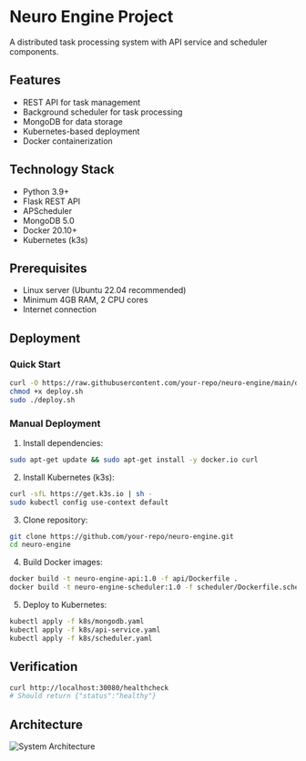 # Neuro Engine Project

A distributed task processing system with API service and scheduler components.

## Features
- REST API for task management
- Background scheduler for task processing
- MongoDB for data storage
- Kubernetes-based deployment
- Docker containerization

## Technology Stack
- Python 3.9+
- Flask REST API
- APScheduler
- MongoDB 5.0
- Docker 20.10+
- Kubernetes (k3s)

## Prerequisites
- Linux server (Ubuntu 22.04 recommended)
- Minimum 4GB RAM, 2 CPU cores
- Internet connection

## Deployment

### Quick Start
```bash
curl -O https://raw.githubusercontent.com/your-repo/neuro-engine/main/deploy.sh
chmod +x deploy.sh
sudo ./deploy.sh
```

### Manual Deployment
1. Install dependencies:
```bash
sudo apt-get update && sudo apt-get install -y docker.io curl
```

2. Install Kubernetes (k3s):
```bash
curl -sfL https://get.k3s.io | sh -
sudo kubectl config use-context default
```

3. Clone repository:
```bash
git clone https://github.com/your-repo/neuro-engine.git
cd neuro-engine
```

4. Build Docker images:
```bash
docker build -t neuro-engine-api:1.0 -f api/Dockerfile .
docker build -t neuro-engine-scheduler:1.0 -f scheduler/Dockerfile.scheduler .
```

5. Deploy to Kubernetes:
```bash
kubectl apply -f k8s/mongodb.yaml
kubectl apply -f k8s/api-service.yaml  
kubectl apply -f k8s/scheduler.yaml
```

## Verification
```bash
curl http://localhost:30080/healthcheck
# Should return {"status":"healthy"}
```

## Architecture
![System Architecture](docs/architecture.png)
